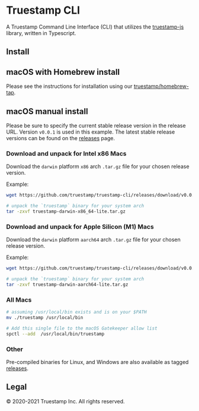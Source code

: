 # Truestamp CLI

A Truestamp Command Line Interface (CLI) that utilizes the [truestamp-js](https://github.com/truestamp/truestamp-js) library, written in Typescript.

## Install

## macOS with Homebrew install

Please see the instructions for installation using our [truestamp/homebrew-tap](https://github.com/truestamp/homebrew-tap/).

## macOS manual install

Please be sure to specify the current stable release version in the release URL. Version `v0.0.1` is used in this example. The latest stable release versions can be found on the [releases](https://github.com/truestamp/truestamp-cli/releases) page.

### Download and unpack for Intel x86 Macs

Download the `darwin` platform `x86` arch `.tar.gz` file for your chosen release version.

Example:

```sh
wget https://github.com/truestamp/truestamp-cli/releases/download/v0.0.1/truestamp-darwin-x86_64-lite.tar.gz

# unpack the `truestamp` binary for your system arch
tar -zxvf truestamp-darwin-x86_64-lite.tar.gz
```

### Download and unpack for Apple Silicon (M1) Macs

Download the `darwin` platform `aarch64` arch `.tar.gz` file for your chosen release version.

Example:

```sh
wget https://github.com/truestamp/truestamp-cli/releases/download/v0.0.1/truestamp-darwin-aarch64-lite.tar.gz

# unpack the `truestamp` binary for your system arch
tar -zxvf truestamp-darwin-aarch64-lite.tar.gz
```

### All Macs

```sh
# assuming /usr/local/bin exists and is on your $PATH
mv ./truestamp /usr/local/bin

# Add this single file to the macOS Gatekeeper allow list
spctl --add  /usr/local/bin/truestamp
```

### Other

Pre-compiled binaries for Linux, and Windows are also available as tagged [releases](https://github.com/truestamp/truestamp-cli/releases).

## Legal

© 2020-2021 Truestamp Inc. All rights reserved.
